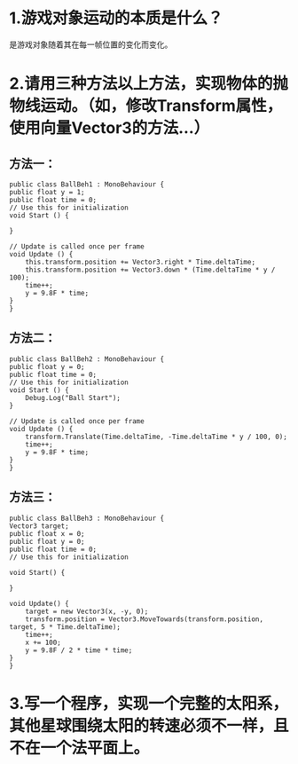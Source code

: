 # 1.游戏对象运动的本质是什么？
是游戏对象随着其在每一帧位置的变化而变化。
# 2.请用三种方法以上方法，实现物体的抛物线运动。（如，修改Transform属性，使用向量Vector3的方法…）
## 方法一：
	public class BallBeh1 : MonoBehaviour {
    public float y = 1;
    public float time = 0;
    // Use this for initialization
    void Start () {

	}
	
	// Update is called once per frame
	void Update () {
        this.transform.position += Vector3.right * Time.deltaTime;
        this.transform.position += Vector3.down * (Time.deltaTime * y / 100);
        time++;
        y = 9.8F * time;
    }
	}
## 方法二：
	public class BallBeh2 : MonoBehaviour {
    public float y = 0;
    public float time = 0;
    // Use this for initialization
    void Start () {
        Debug.Log("Ball Start");
    }
	
	// Update is called once per frame
	void Update () {
        transform.Translate(Time.deltaTime, -Time.deltaTime * y / 100, 0);
        time++;
        y = 9.8F * time;
    }
	}
## 方法三：
	public class BallBeh3 : MonoBehaviour {
    Vector3 target;
    public float x = 0;
    public float y = 0;
    public float time = 0;
    // Use this for initialization

    void Start() {
        
    }

    void Update() {
        target = new Vector3(x, -y, 0);
        transform.position = Vector3.MoveTowards(transform.position, target, 5 * Time.deltaTime);
        time++;
        x += 100;
        y = 9.8F / 2 * time * time;
    }
	}

# 3.写一个程序，实现一个完整的太阳系， 其他星球围绕太阳的转速必须不一样，且不在一个法平面上。